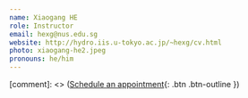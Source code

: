 ```yaml
---
name: Xiaogang HE
role: Instructor
email: hexg@nus.edu.sg
website: http://hydro.iis.u-tokyo.ac.jp/~hexg/cv.html
photo: xiaogang-he2.jpeg
pronouns: he/him
---
```


[comment]: <> ([Schedule an appointment](#){: .btn .btn-outline })
